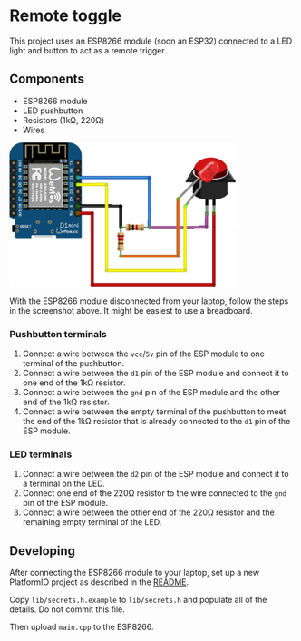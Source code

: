 # Remote toggle

This project uses an ESP8266 module (soon an ESP32) connected to a LED light and button to act as a remote trigger.

## Components
* ESP8266 module
* LED pushbutton
* Resistors (1kΩ, 220Ω)
* Wires

<img src="remote-toggle.png" width="400"/>

With the ESP8266 module disconnected from your laptop, follow the steps in the screenshot above. It might be easiest to use a breadboard.

### Pushbutton terminals
1. Connect a wire between the `vcc`/`5v` pin of the ESP module to one terminal of the pushbutton.
2. Connect a wire between the `d1` pin of the ESP module and connect it to one end of the 1kΩ resistor.
3. Connect a wire between the `gnd` pin of the ESP module and the other end of the 1kΩ resistor.
4. Connect a wire between the empty terminal of the pushbutton to meet the end of the 1kΩ resistor that is already connected to the `d1` pin of the ESP module.

### LED terminals
1. Connect a wire between the `d2` pin of the ESP module and connect it to a terminal on the LED.
2. Connect one end of the 220Ω resistor to the wire connected to the `gnd` pin of the ESP module.
3. Connect a wire between the other end of the 220Ω resistor and the remaining empty terminal of the LED.

## Developing

After connecting the ESP8266 module to your laptop, set up a new PlatformIO project as described in the [README](../README.md#getting-started-with-platformio).

Copy `lib/secrets.h.example` to `lib/secrets.h` and populate all of the details. Do not commit this file.

Then upload `main.cpp` to the ESP8266.
